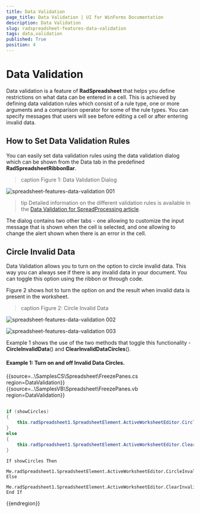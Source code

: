 ```yaml
---
title: Data Validation
page_title: Data Validation | UI for WinForms Documentation
description: Data Validation
slug: radspreadsheet-features-data-validation
tags: data,validation
published: True
position: 4
---
```


# Data Validation

Data validation is a feature of **RadSpreadsheet** that helps you define restrictions on what data can be entered in a cell. This is achieved by defining data validation rules which consist of a rule type, one or more arguments and a comparison operator for some of the rule types. You can specify messages that users will see before editing a cell or after entering invalid data.

## How to Set Data Validation Rules

You can easily set data validation rules using the data validation dialog which can be shown from the Data tab in the predefined **RadSpreadsheetRibbonBar**.

>caption Figure 1: Data Validation Dialog

![spreadsheet-features-data-validation 001](images/spreadsheet-features-data-validation001.png)

>tip Detailed information on the different validation rules is available in the [Data Validation for SpreadProcessing article](http://docs.telerik.com/devtools/document-processing/libraries/radspreadprocessing/features/data-validation).

The dialog contains two other tabs - one allowing to customize the input message that is shown when the cell is selected, and one allowing to change the alert shown when there is an error in the cell.

## Circle Invalid Data

Data Validation allows you to turn on the option to circle invalid data. This way you can always see if there is any invalid data in your document. You can toggle this option using the ribbon or through code.

Figure 2 shows hot to turn the option on and the result when invalid data is present in the worksheet.

>caption Figure 2: Circle Invalid Data

![spreadsheet-features-data-validation 002](images/spreadsheet-features-data-validation002.png)

![spreadsheet-features-data-validation 003](images/spreadsheet-features-data-validation003.png)

Example 1 shows the use of the two methods that toggle this functionality - **CircleInvalidData**() and **ClearInvalidDataCircles**().

#### Example 1: Turn on and off Invalid Data Circles.

{{source=..\SamplesCS\Spreadsheet\FreezePanes.cs region=DataValidation}} 
{{source=..\SamplesVB\Spreadsheet\FreezePanes.vb region=DataValidation}}

````C#
            
if (showCircles)
{
    this.radSpreadsheet1.SpreadsheetElement.ActiveWorksheetEditor.CircleInvalidData();
}
else
{
    this.radSpreadsheet1.SpreadsheetElement.ActiveWorksheetEditor.ClearInvalidDataCircles();
}

````
````VB.NET
If showCircles Then
    Me.radSpreadsheet1.SpreadsheetElement.ActiveWorksheetEditor.CircleInvalidData()
Else
    Me.radSpreadsheet1.SpreadsheetElement.ActiveWorksheetEditor.ClearInvalidDataCircles()
End If

````  
{{endregion}} 